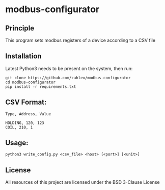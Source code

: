 # modbus-configurator

## Principle

This program sets modbus registers of a device according to a CSV file

## Installation

Latest Python3 needs to be present on the system, then run:
```
git clone https://github.com/zahlex/modbus-configurator
cd modbus-configurator
pip install -r requirements.txt
```

## CSV Format:

```
Type, Address, Value
```
```
HOLDING, 120, 123
COIL, 210, 1
```

## Usage:

```
python3 write_config.py <csv_file> <host> [<port>] [<unit>]
```

## License

All resources of this project are licensed under the BSD 3-Clause License